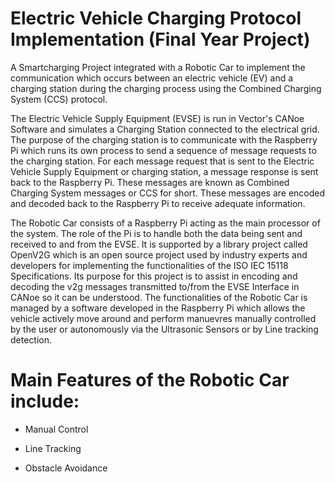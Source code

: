 # Electric Vehicle Charging Protocol Implementation (Final Year Project)

A Smartcharging Project integrated with a Robotic Car to implement the communication which occurs between an electric vehicle (EV) and a charging station during the charging process using the Combined Charging System (CCS) protocol. 



The Electric Vehicle Supply Equipment (EVSE) is run in Vector's CANoe Software and simulates a Charging Station connected to the electrical grid. The purpose of the charging station is to communicate with the Raspberry Pi which runs its own process to send a sequence of message requests to the charging station. For each message request that is sent to the Electric Vehicle Supply Equipment or charging station, a message response is sent back to the Raspberry Pi. These messages are known as Combined Charging System messages or CCS for short. These messages are encoded and decoded back to the Raspberry Pi to receive adequate information.


The Robotic Car consists of a Raspberry Pi acting as the main processor of the system. The role of the Pi is to handle both the data being sent and received to and from the EVSE. It is supported by a library project called OpenV2G which is an open source project used by industry experts and developers for implementing the functionalities of the ISO IEC 15118 Specifications. Its purpose for this project is to assist in encoding and decoding the v2g messages transmitted to/from the EVSE Interface in CANoe so it can be understood. The functionalities of the Robotic Car is managed by a software developed in the Raspberry Pi which allows the vehicle actively move around and perform manuevres manually controlled by the user or autonomously via the Ultrasonic Sensors or by Line tracking detection.


# Main Features of the Robotic Car include:

- Manual Control

- Line Tracking

- Obstacle Avoidance
